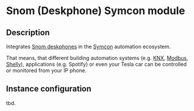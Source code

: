 # Snom (Deskphone) Symcon module
## Description
Integrates [Snom deskphones](https://www.snom.com/en/products/desk-phones/) in the [Symcon](https://www.symcon.de/en/) automation ecosystem.  

That means, that different building automation systems (e.g. [KNX](https://www.knx.org/knx-en/for-your-home/benefits/end-customers/), [Modbus](https://modbus.org/about_us.php), [Shelly](https://www.shelly.com/en)), applications (e.g. Spotify) or even your Tesla car can be controlled or monitored from your IP phone.

## Instance configuration
tbd.

